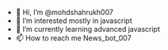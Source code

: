 - 👋 Hi, I’m @mohdshahrukh007
- 👀 I’m interested mostly in javascript
- 🌱 I’m currently learning advanced javascript
- 📫 How to reach me News_bot_007
 
